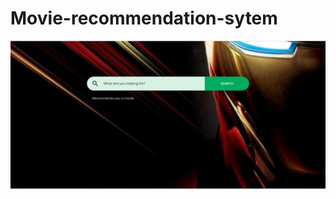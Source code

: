 # Movie-recommendation-sytem
![website image](https://github.com/abhishekvardhan/movie-recommendation-sytem/blob/main/Capture.PNG?raw=true)

